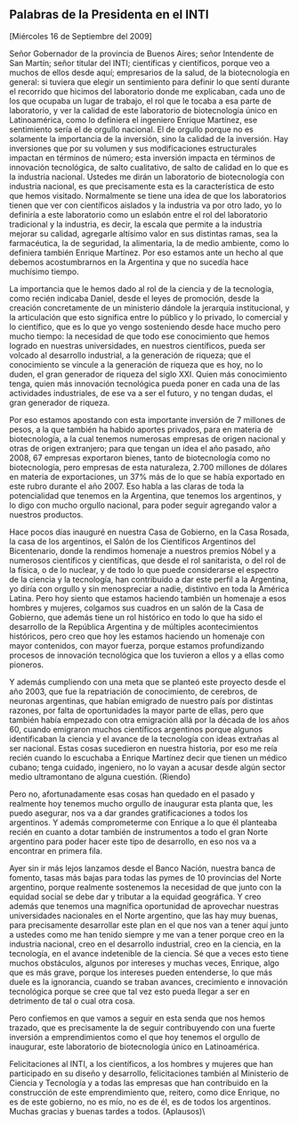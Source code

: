 Palabras de la Presidenta en el INTI
------------------------------------

[Miércoles 16 de Septiembre del 2009]

Señor Gobernador de la provincia de Buenos Aires; señor Intendente de
San Martín; señor titular del INTI; científicas y científicos, porque
veo a muchos de ellos desde aquí; empresarios de la salud, de la
biotecnología en general: si tuviera que elegir un sentimiento para
definir lo que sentí durante el recorrido que hicimos del laboratorio
donde me explicaban, cada uno de los que ocupaba un lugar de trabajo, el
rol que le tocaba a esa parte de laboratorio, y ver la calidad de este
laboratorio de biotecnología único en Latinoamérica, como lo definiera
el ingeniero Enrique Martínez, ese sentimiento sería el de orgullo
nacional. El de orgullo porque no es solamente la importancia de la
inversión, sino la calidad de la inversión. Hay inversiones que por su
volumen y sus modificaciones estructurales impactan en términos de
número; esta inversión impacta en términos de innovación tecnológica, de
salto cualitativo, de salto de calidad en lo que es la industria
nacional. Ustedes me dirán un laboratorio de biotecnología con industria
nacional, es que precisamente esta es la característica de esto que
hemos visitado. Normalmente se tiene una idea de que los laboratorios
tienen que ver con científicos aislados y la industria va por otro lado,
yo lo definiría a este laboratorio como un eslabón entre el rol del
laboratorio tradicional y la industria, es decir, la escala que permite
a la industria mejorar su calidad, agregarle altísimo valor en sus
distintas ramas, sea la farmacéutica, la de seguridad, la alimentaria,
la de medio ambiente, como lo definiera también Enrique Martínez. Por
eso estamos ante un hecho al que debemos acostumbrarnos en la Argentina
y que no sucedía hace muchísimo tiempo.

La importancia que le hemos dado al rol de la ciencia y de la
tecnología, como recién indicaba Daniel, desde el leyes de promoción,
desde la creación concretamente de un ministerio dándole la jerarquía
institucional, y la articulación que esto significa entre lo público y
lo privado, lo comercial y lo científico, que es lo que yo vengo
sosteniendo desde hace mucho pero mucho tiempo: la necesidad de que todo
ese conocimiento que hemos logrado en nuestras universidades, en
nuestros científicos, pueda ser volcado al desarrollo industrial, a la
generación de riqueza; que el conocimiento se vincule a la generación de
riqueza que es hoy, no lo duden, el gran generador de riqueza del siglo
XXI. Quien más conocimiento tenga, quien más innovación tecnológica
pueda poner en cada una de las actividades industriales, de ese va a ser
el futuro, y no tengan dudas, el gran generador de riqueza.

Por eso estamos apostando con esta importante inversión de 7 millones de
pesos, a la que también ha habido aportes privados, para en materia de
biotecnología, a la cual tenemos numerosas empresas de origen nacional y
otras de origen extranjero; para que tengan un idea el año pasado, año
2008, 67 empresas exportaron bienes, tanto de biotecnología como no
biotecnología, pero empresas de esta naturaleza, 2.700 millones de
dólares en materia de exportaciones, un 37% más de lo que se había
exportado en este rubro durante el año 2007. Eso habla a las claras de
toda la potencialidad que tenemos en la Argentina, que tenemos los
argentinos, y lo digo con mucho orgullo nacional, para poder seguir
agregando valor a nuestros productos.

Hace pocos días inauguré en nuestra Casa de Gobierno, en la Casa Rosada,
la casa de los argentinos, el Salón de los Científicos Argentinos del
Bicentenario, donde la rendimos homenaje a nuestros premios Nóbel y a
numerosos científicos y científicas, que desde el rol sanitarista, o del
rol de la física, o de lo nuclear, y de todo lo que puede considerarse
el espectro de la ciencia y la tecnología, han contribuido a dar este
perfil a la Argentina, yo diría con orgullo y sin menospreciar a nadie,
distintivo en toda la América Latina. Pero hoy siento que estamos
haciendo también un homenaje a esos hombres y mujeres, colgamos sus
cuadros en un salón de la Casa de Gobierno, que además tiene un rol
histórico en todo lo que ha sido el desarrollo de la República Argentina
y de múltiples acontecimientos históricos, pero creo que hoy les estamos
haciendo un homenaje con mayor contenidos, con mayor fuerza, porque
estamos profundizando procesos de innovación tecnológica que los
tuvieron a ellos y a ellas como pioneros.

Y además cumpliendo con una meta que se planteó este proyecto desde el
año 2003, que fue la repatriación de conocimiento, de cerebros, de
neuronas argentinas, que habían emigrado de nuestro país por distintas
razones, por falta de oportunidades la mayor parte de ellas, pero que
también había empezado con otra emigración allá por la década de los
años 60, cuando emigraron muchos científicos argentinos porque algunos
identificaban la ciencia y el avance de la tecnología con ideas extrañas
al ser nacional. Estas cosas sucedieron en nuestra historia, por eso me
reía recién cuando lo escuchaba a Enrique Martínez decir que tienen un
médico cubano; tenga cuidado, ingeniero, no lo vayan a acusar desde
algún sector medio ultramontano de alguna cuestión. (Riendo)

Pero no, afortunadamente esas cosas han quedado en el pasado y realmente
hoy tenemos mucho orgullo de inaugurar esta planta que, les puedo
asegurar, nos va a dar grandes gratificaciones a todos los argentinos. Y
además comprometerme con Enrique a lo que él planteaba recién en cuanto
a dotar también de instrumentos a todo el gran Norte argentino para
poder hacer este tipo de desarrollo, en eso nos va a encontrar en
primera fila.

Ayer sin ir más lejos lanzamos desde el Banco Nación, nuestra banca de
fomento, tasas más bajas para todas las pymes de 10 provincias del Norte
argentino, porque realmente sostenemos la necesidad de que junto con la
equidad social se debe dar y tributar a la equidad geográfica. Y creo
además que tenemos una magnífica oportunidad de aprovechar nuestras
universidades nacionales en el Norte argentino, que las hay muy buenas,
para precisamente desarrollar este plan en el que nos van a tener aquí
junto a ustedes como me han tenido siempre y me van a tener porque creo
en la industria nacional, creo en el desarrollo industrial, creo en la
ciencia, en la tecnología, en el avance indetenible de la ciencia. Sé
que a veces esto tiene muchos obstáculos, algunos por intereses y muchas
veces, Enrique, algo que es más grave, porque los intereses pueden
entenderse, lo que más duele es la ignorancia, cuando se traban avances,
crecimiento e innovación tecnológica porque se cree que tal vez esto
pueda llegar a ser en detrimento de tal o cual otra cosa.

Pero confiemos en que vamos a seguir en esta senda que nos hemos
trazado, que es precisamente la de seguir contribuyendo con una fuerte
inversión a emprendimientos como el que hoy tenemos el orgullo de
inaugurar, este laboratorio de biotecnología único en Latinoamérica.

Felicitaciones al INTI, a los científicos, a los hombres y mujeres que
han participado en su diseño y desarrollo, felicitaciones también al
Ministerio de Ciencia y Tecnología y a todas las empresas que han
contribuido en la construcción de este emprendimiento que, reitero, como
dice Enrique, no es de este gobierno, no es mío, no es de él, es de
todos los argentinos. Muchas gracias y buenas tardes a todos.
(Aplausos)\

 

 

 

 

 

 
